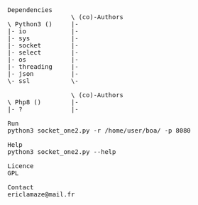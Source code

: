 <pre>
Dependencies
                 \ (co)-Authors
\ Python3 ()     |-
|- io            |-
|- sys           |-
|- socket        |-
|- select        |-
|- os            |-
|- threading     |-
|- json          |-
\- ssl           \-
 
                 \ (co)-Authors
\ Php8 ()        |-
|- ?             |-

Run
python3 socket_one2.py -r /home/user/boa/ -p 8080

Help
python3 socket_one2.py --help

Licence
GPL

Contact
ericlamaze@mail.fr
<pre>
